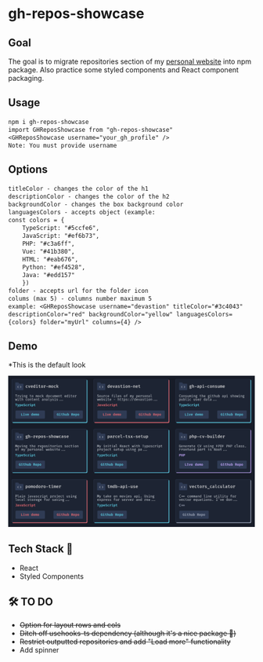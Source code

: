 # gh-repos-showcase

## Goal

The goal is to migrate repositories section of my
[personal website](https://devastion.net/) into npm package. Also practice some
styled components and React component packaging.

## Usage

```git
npm i gh-repos-showcase
import GHReposShowcase from "gh-repos-showcase"
<GHReposShowcase username="your_gh_profile" />
Note: You must provide username
```

## Options

```git
titleColor - changes the color of the h1
descriptionColor - changes the color of the h2
backgroundColor - changes the box background color
languagesColors - accepts object (example:
const colors = {
    TypeScript: "#5ccfe6",
    JavaScript: "#ef6b73",
    PHP: "#c3a6ff",
    Vue: "#41b380",
    HTML: "#eab676",
    Python: "#ef4528",
    Java: "#edd157"
    })
folder - accepts url for the folder icon
colums (max 5) - columns number maximum 5
example: <GHReposShowcase username="devastion" titleColor="#3c4043" descriptionColor="red" backgroundColor="yellow" languagesColors={colors} folder="myUrl" columns={4} />
```

## Demo

\*This is the default look

![Demo](https://raw.githubusercontent.com/devastion/gh-repos-showcase/main/demo.png)

## Tech Stack 🚀

- React
- Styled Components

## 🛠 TO DO

- ~~Option for layout rows and cols~~
- ~~Ditch off usehooks-ts dependency (although it's a nice package 💪)~~
- ~~Restrict outputted repositories and add "Load more" functionality~~
- Add spinner
